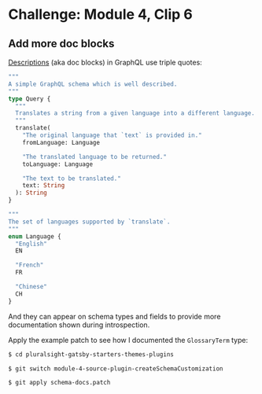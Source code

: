 # Challenge: Module 4, Clip 6

## Add more doc blocks

[Descriptions](https://spec.graphql.org/June2018/#sec-Descriptions) (aka doc blocks) in GraphQL use triple quotes:

```graphql
"""
A simple GraphQL schema which is well described.
"""
type Query {
  """
  Translates a string from a given language into a different language.
  """
  translate(
    "The original language that `text` is provided in."
    fromLanguage: Language

    "The translated language to be returned."
    toLanguage: Language

    "The text to be translated."
    text: String
  ): String
}

"""
The set of languages supported by `translate`.
"""
enum Language {
  "English"
  EN

  "French"
  FR

  "Chinese"
  CH
}
```

And they can appear on schema types and fields to provide more documentation shown during introspection.

Apply the example patch to see how I documented the `GlossaryTerm` type:

```sh
$ cd pluralsight-gatsby-starters-themes-plugins

$ git switch module-4-source-plugin-createSchemaCustomization

$ git apply schema-docs.patch
```